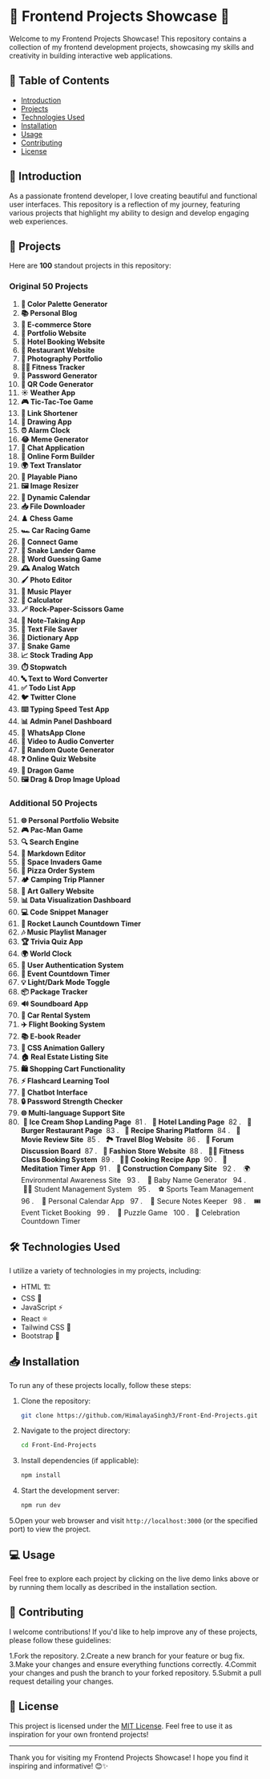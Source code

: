 # 🌟 Frontend Projects Showcase 🌟

Welcome to my Frontend Projects Showcase! This repository contains a collection of my frontend development projects, showcasing my skills and creativity in building interactive web applications.

## 📖 Table of Contents

- [Introduction](#introduction)
- [Projects](#projects)
- [Technologies Used](#technologies-used)
- [Installation](#installation)
- [Usage](#usage)
- [Contributing](#contributing)
- [License](#license)

## 🎉 Introduction

As a passionate frontend developer, I love creating beautiful and functional user interfaces. This repository is a reflection of my journey, featuring various projects that highlight my ability to design and develop engaging web experiences.

## 🚀 Projects

Here are **100** standout projects in this repository:

### Original 50 Projects

1. **🌈 Color Palette Generator**
2. **📚 Personal Blog**
3. **🛒 E-commerce Store**
4. **🎨 Portfolio Website**
5. **🏨 Hotel Booking Website**
6. **🍔 Restaurant Website**
7. **📸 Photography Portfolio**
8. **🏋️‍♂️ Fitness Tracker**
9. **🔑 Password Generator**
10. **📱 QR Code Generator**
11. **☀️ Weather App**
12. **🎮 Tic-Tac-Toe Game**
13. **🔗 Link Shortener**
14. **🎨 Drawing App**
15. **⏰ Alarm Clock**
16. **😂 Meme Generator**
17. **💬 Chat Application**
18. **📄 Online Form Builder**
19. **🌍 Text Translator**
20. **🎹 Playable Piano**
21. **🖼️ Image Resizer**
22. **📅 Dynamic Calendar**
23. **📥 File Downloader**
24. **♟️ Chess Game**
25. **🏎️ Car Racing Game**
26. **🔗 Connect Game**
27. **🐍 Snake Lander Game**
28. **🧩 Word Guessing Game**
29. **🕰️ Analog Watch**
30. **🖌️ Photo Editor**
31. **🎵 Music Player**
32. **🧮 Calculator**
33. **🪄 Rock-Paper-Scissors Game**
34. **📝 Note-Taking App**
35. **💾 Text File Saver**
36. **📖 Dictionary App**
37. **🐍 Snake Game**
38. **📈 Stock Trading App**
39. **⏱️ Stopwatch**
40. **🔤 Text to Word Converter**
41. **✅ Todo List App**
42. **🐦 Twitter Clone**
43. **⌨️ Typing Speed Test App**
44. **📊 Admin Panel Dashboard**
45. **💬 WhatsApp Clone**
46. **🎥 Video to Audio Converter**
47. **💬 Random Quote Generator**
48. **❓ Online Quiz Website**
49. **🐉 Dragon Game**
50. **🖼️ Drag & Drop Image Upload**

### Additional 50 Projects

51. **🌐 Personal Portfolio Website**  
52. **🎮 Pac-Man Game**  
53. **🔍 Search Engine**  
54. **📝 Markdown Editor**  
55. **🌌 Space Invaders Game**  
56. **🍕 Pizza Order System**  
57. **🏕️ Camping Trip Planner**  
58. **🎨 Art Gallery Website**  
59. **📊 Data Visualization Dashboard**  
60. **💻 Code Snippet Manager**  
61. **🚀 Rocket Launch Countdown Timer**  
62. **🎶 Music Playlist Manager**  
63. **🏆 Trivia Quiz App**  
64. **🌍 World Clock**  
65. **👤 User Authentication System**  
66. **📅 Event Countdown Timer**  
67. **💡 Light/Dark Mode Toggle**  
68. **📦 Package Tracker**  
69. **🔊 Soundboard App**  
70. **🚗 Car Rental System**  
71. **✈️ Flight Booking System**  
72. **📚 E-book Reader**  
73. **🌈 CSS Animation Gallery**  
74. **🏠 Real Estate Listing Site**  
75. **🛍️ Shopping Cart Functionality**  
76. **⚡ Flashcard Learning Tool**  
77. **🤖 Chatbot Interface**  
78. **🔒 Password Strength Checker**  
79. **🌐 Multi-language Support Site**  
80.  **🍦 Ice Cream Shop Landing Page**  
81 .   **🏨 Hotel Landing Page**  
82 .   **🍔 Burger Restaurant Page**  
83 .   **🥗 Recipe Sharing Platform**  
84 .   **🎥 Movie Review Site**  
85 .   **🏞️ Travel Blog Website**  
86 .   **💬 Forum Discussion Board**  
87 .   **👗 Fashion Store Website**  
88 .   **🚴‍♂️ Fitness Class Booking System**  
89 .   **👩‍🍳 Cooking Recipe App**  
90 .   **🧘 Meditation Timer App**  
91 .   **🚧 Construction Company Site**  
92 .    🌍 Environmental Awareness Site  
93 .    👶 Baby Name Generator  
94 .    👩‍🎓 Student Management System  
95 .    ⚽ Sports Team Management  
96 .    📆 Personal Calendar App  
97 .    🔑 Secure Notes Keeper  
98 .    🎟️ Event Ticket Booking  
99 .    🧩 Puzzle Game  
100 .   🎉 Celebration Countdown Timer 

## 🛠️ Technologies Used

I utilize a variety of technologies in my projects, including:

- HTML 🏗️
- CSS 🎨
- JavaScript ⚡
- React ⚛️
- Tailwind CSS 🌊
- Bootstrap 🥤

## 📥 Installation

To run any of these projects locally, follow these steps:

1. Clone the repository:
   ```bash
   git clone https://github.com/HimalayaSingh3/Front-End-Projects.git
   ```

2. Navigate to the project directory:
   ```bash
   cd Front-End-Projects
   ```

3. Install dependencies (if applicable):
   ```bash
   npm install
   ```

4. Start the development server:
   ```bash
   npm run dev
   ```

5.Open your web browser and visit `http://localhost:3000` (or the specified port) to view the project.

## 💻 Usage

Feel free to explore each project by clicking on the live demo links above or by running them locally as described in the installation section.

## 🤝 Contributing

I welcome contributions! If you'd like to help improve any of these projects, please follow these guidelines:

1.Fork the repository.
2.Create a new branch for your feature or bug fix.
3.Make your changes and ensure everything functions correctly.
4.Commit your changes and push the branch to your forked repository.
5.Submit a pull request detailing your changes.

## 📄 License

This project is licensed under the [MIT License](LICENSE). Feel free to use it as inspiration for your own frontend projects!

---

Thank you for visiting my Frontend Projects Showcase! I hope you find it inspiring and informative! 😊✨ 

